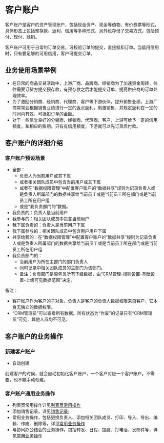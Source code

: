﻿
# 客户账户

客户账户是客户的资产管理账户，包括现金资产、现金等值物、有价券票等形式，具体形态上包括预存款、返利、信用等多种形式，另外也存储了交易方式，包括预付、现付、赊销。

客户账户可用于日常的订单交易，可校验订单的提交，直接抵扣订单。当启用信用时，只有要足够的可用信用，客户可提交订单。



## 业务使用场景举例

- 在日常的商品交易活动中，上游厂商、品牌商、经销商为了加速资金周转，往往需要订货方提交预存款，有预存款之后才能提交订单，提高供应商的订单处理效率。
- 为了激励分销商、经销商、代理商、客户等下游伙伴，提升销售业绩，上游厂商常常会根据销售业绩进行一定的返点返利，刺激销售，并规定返利在一定的时间内有效，可抵扣订单的金额。
- 对于一些信誉良好的分销商、经销商、代理商、客户，上游可给予一定的信用额度，和相应的账期。只有有信用额度，下游就可以先订货后付款。



## 客户账户的详细介绍

### 客户账户预设场景


- 全部：
    - 负责人为当前用户或其下属
    - 或者相关团队成员中包含当前用户或其下属
    - 或者在“数据权限管理”中配置客户账户的“数据共享”规则为记录负责人或是负责人所属部门的数据共享给当前员工或是当前员工所在部门或是当前员工所在用户组
    - 或是“我负责部门的”数据。
- 我负责的：负责人是当前用户
- 我参与的：相关团队成员中包含当前用户
- 我下属负责的：负责人是当前用户下属
- 我下属参与的：相关团队成员中包含用户用户下属
- 共享给我的：在“数据权限管理”中配置客户账户的“数据共享”规则为记录负责人或是负责人所属部门的数据共享给当前员工或是当前员工所在部门或是当前员工所在用户组
- 我负责部门的：
    - 当前用户为所在主部门的部门负责人
    - 同时记录中相关团队成员的主部门为该部门。
    - 备注：负责部门是否包含所有下级数据，由“CRM管理-规则设置-基础设置-上级可见数据范围”决定。

备注：

- 客户账户作为客户的子对象，负责人是客户的负责人数据权限来自客户，它本身无独立的数据权限。
- “CRM管理员”可以查看所有数据。所有状态为“作废”的记录只有“CRM管理员”可见，其他人员均不可见。

## 客户账户的业务操作

### 新建客户账户

- 自动创建

创建客户的时候，就会自动初始化客户账户，一个客户对应一个客户账户。不需要，也不能手动创建。

### 客户账户通用业务操作

- 列表页常用操作详见[列表页常用操作](2-5列表视图.md)
- 添加销售记录，详见[销售记录](2-2销售记录服务记录.md);
- 常用业务操作，包括更换负责人、添加相关团队成员、打印、导入、导出、编辑、作废、删除等，详见[常用业务操作](2-7常用业务操作.md)
- 与协同办公结合的业务操作，包括转发、日程、提醒、打电话、发邮件等，详见[常用业务操作](2-7常用业务操作.md)